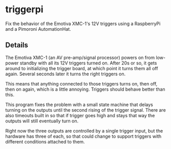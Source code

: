 # triggerpi
Fix the behavior of the Emotiva XMC-1's 12V triggers using a RaspberryPi and a
Pimoroni AutomationHat.

## Details
The Emotiva XMC-1 (an AV pre-amp/signal processor) powers on from low-power
standby with all its 12V triggers turned on. After 20s or so, it gets around to
initializing the trigger board, at which point it turns them all off again.
Several seconds later it turns the right triggers on.

This means that anything connected to those triggers turns on, then off, then on
again, which is a little annoying. Triggers should behave better than this.

This program fixes the problem with a small state machine that delays turning on
the outputs until the second rising of the trigger signal. There are also
timeouts built in so that if trigger goes high and stays that way the outputs
will still eventually turn on.

Right now the three outputs are controlled by a single trigger input, but the
hardware has three of each, so that could change to support triggers with
different conditions attached to them.
